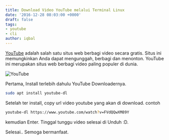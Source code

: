 ```yaml
---
title: Download Video YouTube melalui Terminal Linux
date: '2016-12-28 08:03:00 +0000'
draft: false
tags:
- youtube
- cli
author: iqbal
---
```


[YouTube](https://youtube.com) adalah salah satu situs web berbagi video secara gratis. Situs ini memungkinkan Anda dapat mengunggah, berbagi dan menonton. YouTube ini merupakan situs web berbagi video paling populer di dunia.

![YouTube](https://earth-id-jkt-1.bal.web.id/assets/gambar/2016/youtube.png)

Pertama, Install terlebih dahulu YouTube Downloadernya.

```bash
sudo apt install youtube-dl
```
Setelah ter install, copy url video youtube yang akan di download. contoh

```bash
youtube-dl https://www.youtube.com/watch?v=FVdQQwXM89Y
```

kemudian Enter. Tinggal tunggu video selesai di Unduh :D.

Selesai..
Semoga bermanfaat.
